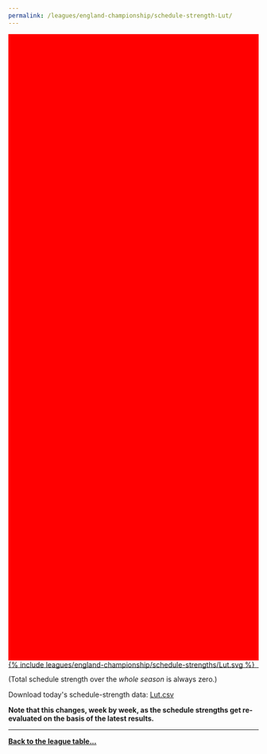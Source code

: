 ```yaml
---
permalink: /leagues/england-championship/schedule-strength-Lut/
---
```


<style>
.svg-wrap {
    background-color:red;
    height:0;
    padding-top:250%; /* 350px/550px */
    position: relative;
}

svg {
    background-color: white;
    height: 100%;
    display:block;
    width: 100%;
    position: absolute;
    top:0;
    left:0;
}
</style>


<div class="svg-wrap">
{% include leagues/england-championship/schedule-strengths/Lut.svg %}
</div>

-----

(Total schedule strength over the *whole season* is always zero.)


Download today's schedule-strength data: [Lut.csv](/assets/leagues/england-premier-league/2019/schedule-strengths/Lut.csv)

**Note that this changes, week by week, as the schedule strengths get re-evaluated on the
basis of the latest results.**

-----

[**Back to the league table...**](/leagues/england-championship)


